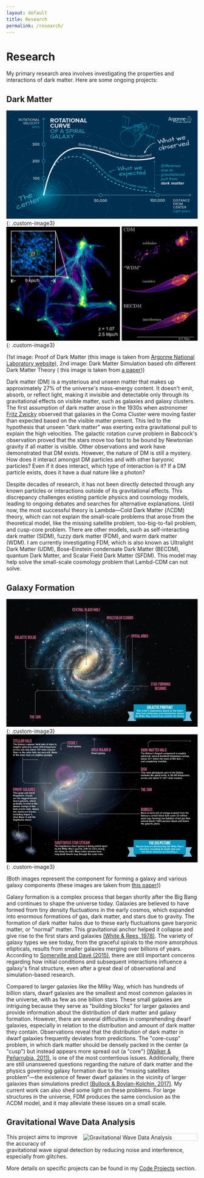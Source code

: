 ```yaml
---
layout: default
title: Research
permalink: /research/
---
```


# Research

My primary research area involves investigating the properties and interactions of dark matter. Here are some ongoing projects:

## Dark Matter

![Dark Matter existence graph](/assets/Images/DM_existence.jpg){: .custom-image3}
![Dark Matter simulation](/assets/Images/DM_simulation.webp){: .custom-image3}


(1st image: Proof of Dark Matter (this image is taken from [Argonne National Laboratory website](https://www.anl.gov/science-101/dark-matter-and-dark-energy)),
2nd image: Dark Matter Simulation based ofn different Dark Matter Theory ( this image is taken from [a paper](https://link.springer.com/article/10.1007/s41115-021-00013-z)))


Dark matter (DM) is a mysterious and unseen matter that makes up approximately 27% of the universe's mass-energy content. It doesn't emit, absorb, or reflect light, making it invisible and detectable only through its gravitational effects on visible matter, such as galaxies and galaxy clusters. The first assumption of dark matter arose in the 1930s when astronomer [Fritz Zwicky](https://ned.ipac.caltech.edu/level5/March17/Zwicky/translation.pdf) observed that galaxies in the Coma Cluster were moving faster than expected based on the visible matter present. This led to the hypothesis that unseen "dark matter" was exerting extra gravitational pull to explain the high velocities. The galactic rotation curve problem in Babcock's observation proved that the stars move too fast to be bound by Newtonian gravity if all matter is visible. Other observations and work have demonstrated that DM exists. However, the nature of DM is still a mystery. How does it interact amongst DM particles and with other baryonic particles? Even if it does interact, which type of interaction is it? If a DM particle exists, does it have a dual nature like a photon?

Despite decades of research, it has not been directly detected through any known particles or interactions outside of its gravitational effects. This discrepancy challenges existing particle physics and cosmology models, leading to ongoing debates and searches for alternative explanations. Until now, the most successful theory is Lambda—Cold Dark Matter (ΛCDM) theory, which can not explain the small-scale problems that arose from the theoretical model, like the missing satellite problem, too-big-to-fail problem, and cusp-core problem. There are other models, such as self-interacting dark matter (SIDM), fuzzy dark matter (FDM), and warm dark matter (WDM). I am currently investigating FDM, which is also known as Ultralight Dark Matter (UDM), Bose-Einstein condensate Dark Matter (BECDM), quantum Dark Matter, and Scalar Field Dark Matter (SFDM). This model may help solve the small-scale cosmology problem that Lambd-CDM can not solve.

## Galaxy Formation

![Galaxy formation 1](/assets/Images/galaxy_formation1.webp){: .custom-image3}
![Galaxy Formation 2](/assets/Images/galaxy_formation2.webp){: .custom-image3}

(Both images represent the component for forming a galaxy and various galaxy components (these images are taken from [this paper](https://www.nature.com/articles/490024a)))

Galaxy formation is a complex process that began shortly after the Big Bang and continues to shape the universe today. Galaxies are believed to have formed from tiny density fluctuations in the early cosmos, which expanded into enormous formations of gas, dark matter, and stars due to gravity. The formation of dark matter halos due to these early fluctuations gave baryonic matter, or "normal" matter. This gravitational anchor helped it collapse and give rise to the first stars and galaxies [(White & Rees, 1978)](https://doi.org/10.1093/mnras/183.3.341). The variety of galaxy types we see today, from the graceful spirals to the more amorphous ellipticals, results from smaller galaxies merging over billions of years. According to [Somerville and Davé (2015)](https://doi.org/10.1146/annurev-astro-082812-140951), there are still important concerns regarding how initial conditions and subsequent interactions influence a galaxy's final structure, even after a great deal of observational and simulation-based research.

Compared to larger galaxies like the Milky Way, which has hundreds of billion stars, dwarf galaxies are the smallest and most common galaxies in the universe, with as few as one billion stars. These small galaxies are intriguing because they serve as "building blocks" for larger galaxies and provide information about the distribution of dark matter and galaxy formation. However, there are several difficulties in comprehending dwarf galaxies, especially in relation to the distribution and amount of dark matter they contain. Observations reveal that the distribution of dark matter in dwarf galaxies frequently deviates from predictions. The "core-cusp" problem, in which dark matter should be densely packed in the center (a "cusp") but instead appears more spread out (a "core") [(Walker & Peñarrubia, 2011)](https://doi.org/10.1088/0004-637X/742/1/20), is one of the most contentious issues. Additionally, there are still unanswered questions regarding the nature of dark matter and the physics governing galaxy formation due to the "missing satellites problem"—the existence of fewer dwarf galaxies in the vicinity of larger galaxies than simulations predict [(Bullock & Boylan-Kolchin, 2017)](https://doi.org/10.1146/annurev-astro-091916-055313). My current work can also shed some light on these problems. For large structures in the universe, FDM produces the same conclusion as the ΛCDM model, and it may alleviate these issues on a small scale.

## Gravitational Wave Data Analysis

<img src="/assets/research/gravitational_wave.jpg" alt="Gravitational Wave Data Analysis" width="300" style="float: right; margin-left: 15px; border: 1px solid #ddd;">

This project aims to improve the accuracy of gravitational wave signal detection by reducing noise and interference, especially from glitches.


More details on specific projects can be found in my [Code Projects](/code/) section.
